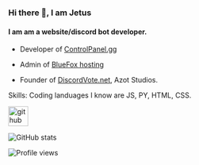 ### Hi there 👋, I am Jetus
#### I am am a website/discord bot developer.
- Developer of [ControlPanel.gg](https://controlpanel.gg)

- Admin of [BlueFox hosting](https://bluefoxhost.com)

- Founder of [DiscordVote.net](https://discordvote.net), Azot Studios.


Skills: Coding landuages I know are JS, PY, HTML, CSS.



[<img src='https://cdn.jsdelivr.net/npm/simple-icons@3.0.1/icons/github.svg' alt='github' height='40'>](https://github.com/Dev-Jetus)  

![GitHub stats](https://github-readme-stats.vercel.app/api?username=Dev-Jetus&show_icons=true&count_private=true)  

![Profile views](https://gpvc.arturio.dev/Dev-Jetus)  
